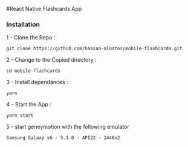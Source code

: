 #React Native Flashcards App

### Installation


1 - Clone the Repo :

```
git clone https://github.com/hassan-alnator/mobile-flashcards.git
```

2 - Change to the Copied directory :

```
cd mobile-flashcards
```

3 - Install dependances :

```
yarn
```

4 - Start the App :

```
yarn start
```

5 - start geneymotion with the following emulator

```
Samsung Galaxy s6 - 5.1.0 - API22 - 1440x2
```
